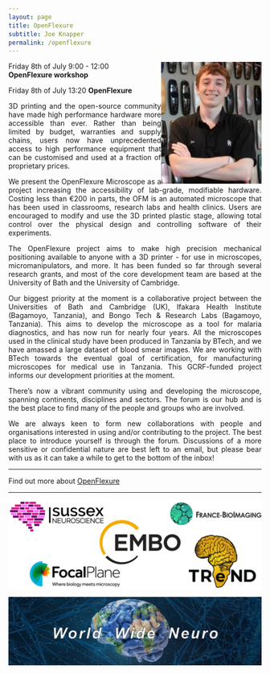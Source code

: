 ```yaml
---
layout: page
title: OpenFlexure
subtitle: Joe Knapper
permalink: /openflexure
---
```


<img align="right" width="200" src="./assets/Thumbnails/Joe.JPG"/>

Friday 8th of July 9:00 - 12:00  
<strong>OpenFlexure workshop</strong>

Friday 8th of July 13:20
<strong>OpenFlexure</strong>

<p style='text-align: justify;'>
3D printing and the open-source community have made high performance hardware more accessible than ever. Rather than being limited by budget, warranties and supply chains, users now have unprecedented access to high performance equipment that can be customised and used at a fraction of proprietary prices.
</p>

<p style='text-align: justify;'>
We present the OpenFlexure Microscope as a project increasing the accessibility of lab-grade, modifiable hardware. Costing less than €200 in parts, the OFM is an automated microscope that has been used in classrooms, research labs and health clinics. Users are encouraged to modify and use the 3D printed plastic stage, allowing total control over the physical design and controlling software of their experiments.
</p>


<p style='text-align: justify;'>
The OpenFlexure project aims to make high precision mechanical positioning available to anyone with a 3D printer - for use in microscopes, micromanipulators, and more. It has been funded so far through several research grants, and most of the core development team are based at the University of Bath and the University of Cambridge.
</p>

<p style='text-align: justify;'>
Our biggest priority at the moment is a collaborative project between the Universities of Bath and Cambridge (UK), Ifakara Health Institute (Bagamoyo, Tanzania), and Bongo Tech & Research Labs (Bagamoyo, Tanzania). This aims to develop the microscope as a tool for malaria diagnostics, and has now run for nearly four years. All the microscopes used in the clinical study have been produced in Tanzania by BTech, and we have amassed a large dataset of blood smear images. We are working with BTech towards the eventual goal of certification, for manufacturing microscopes for medical use in Tanzania. This GCRF-funded project informs our development priorities at the moment.
</p>

<p style='text-align: justify;'>
There’s now a vibrant community using and developing the microscope, spanning continents, disciplines and sectors. The forum is our hub and is the best place to find many of the people and groups who are involved.
</p>

<p style='text-align: justify;'>
We are always keen to form new collaborations with people and organisations interested in using and/or contributing to the project. The best place to introduce yourself is through the forum. Discussions of a more sensitive or confidential nature are best left to an email, but please bear with us as it can take a while to get to the bottom of the inbox!
</p>

---

Find out more about <a href="https://openflexure.org/">OpenFlexure</a>

---

<img align="center" src="./assets/Logos/sponsors.png"/>


<img align="center"><img src="./assets/Logos/WWN.png"/>
